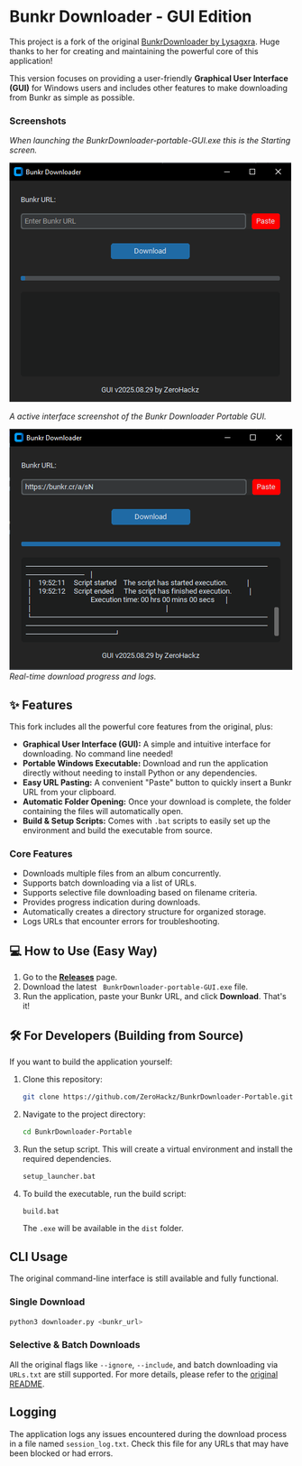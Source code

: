 # Bunkr Downloader - GUI Edition

This project is a fork of the original [BunkrDownloader by Lysagxra](https://github.com/Lysagxra/BunkrDownloader). Huge thanks to her for creating and maintaining the powerful core of this application!

This version focuses on providing a user-friendly **Graphical User Interface (GUI)** for Windows users and includes other features to make downloading from Bunkr as simple as possible.

### Screenshots
*When launching the BunkrDownloader-portable-GUI.exe this is the Starting screen.*

![Bunkr Downloader GUI](screenshots/screenshot-001.PNG)

*A active interface screenshot of the Bunkr Downloader Portable GUI.*

![Download in progress](screenshots/screenshot-002.PNG)
*Real-time download progress and logs.*

## ✨ Features

This fork includes all the powerful core features from the original, plus:

*   **Graphical User Interface (GUI):** A simple and intuitive interface for downloading. No command line needed!
*   **Portable Windows Executable:** Download and run the application directly without needing to install Python or any dependencies.
*   **Easy URL Pasting:** A convenient "Paste" button to quickly insert a Bunkr URL from your clipboard.
*   **Automatic Folder Opening:** Once your download is complete, the folder containing the files will automatically open.
*   **Build & Setup Scripts:** Comes with `.bat` scripts to easily set up the environment and build the executable from source.

### Core Features

- Downloads multiple files from an album concurrently.
- Supports batch downloading via a list of URLs.
- Supports selective file downloading based on filename criteria.
- Provides progress indication during downloads.
- Automatically creates a directory structure for organized storage.
- Logs URLs that encounter errors for troubleshooting.

## 💻 How to Use (Easy Way)

1.  Go to the [**Releases**](https://github.com/ZeroHackz/BunkrDownloader-Portable/releases) page.
2.  Download the latest ` BunkrDownloader-portable-GUI.exe` file.
3.  Run the application, paste your Bunkr URL, and click **Download**. That's it!

## 🛠️ For Developers (Building from Source)

If you want to build the application yourself:

1.  Clone this repository:
    ```bash
    git clone https://github.com/ZeroHackz/BunkrDownloader-Portable.git
    ```
2.  Navigate to the project directory:
    ```bash
    cd BunkrDownloader-Portable
    ```
3.  Run the setup script. This will create a virtual environment and install the required dependencies.
    ```bat
    setup_launcher.bat
    ```
4.  To build the executable, run the build script:
    ```bat
    build.bat
    ```
    The `.exe` will be available in the `dist` folder.

## CLI Usage

The original command-line interface is still available and fully functional.

### Single Download

```bash
python3 downloader.py <bunkr_url>
```

### Selective & Batch Downloads

All the original flags like `--ignore`, `--include`, and batch downloading via `URLs.txt` are still supported. For more details, please refer to the [original README](https://github.com/Lysagxra/BunkrDownloader/blob/main/README.md).

## Logging

The application logs any issues encountered during the download process in a file named `session_log.txt`. Check this file for any URLs that may have been blocked or had errors.
